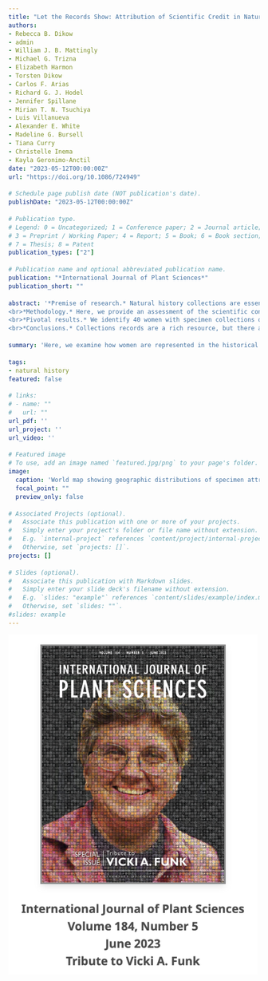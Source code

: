 ```yaml
---
title: "Let the Records Show: Attribution of Scientific Credit in Natural History Collections"
authors:
- Rebecca B. Dikow
- admin
- William J. B. Mattingly
- Michael G. Trizna
- Elizabeth Harmon
- Torsten Dikow
- Carlos F. Arias
- Richard G. J. Hodel
- Jennifer Spillane
- Mirian T. N. Tsuchiya
- Luis Villanueva
- Alexander E. White
- Madeline G. Bursell
- Tiana Curry
- Christelle Inema
- Kayla Geronimo-Anctil
date: "2023-05-12T00:00:00Z"
url: "https://doi.org/10.1086/724949"

# Schedule page publish date (NOT publication's date).
publishDate: "2023-05-12T00:00:00Z"

# Publication type.
# Legend: 0 = Uncategorized; 1 = Conference paper; 2 = Journal article;
# 3 = Preprint / Working Paper; 4 = Report; 5 = Book; 6 = Book section;
# 7 = Thesis; 8 = Patent
publication_types: ["2"]

# Publication name and optional abbreviated publication name.
publication: "*International Journal of Plant Sciences*"
publication_short: ""

abstract: '*Premise of research.* Natural history collections are essential resources for taxonomy, systematics, and ecological and climate change research. Mass digitization of these collections provides the opportunity to study broad biological patterns among specimens and their associated metadata at a scale that was previously impossible. The specimen metadata can also be used to study the contributions of the people that collected and identified these specimens. A proper accounting of these contributions impacts our understanding of the history of these collections and who played a role in their growth.
<br>*Methodology.* Here, we provide an assessment of the scientific contributions of past women in science at the Smithsonian Institution, focusing on their specimen collections and identifications. We evaluate natural history specimen collections records available from the Global Biodiversity Information Facility and Smithsonian annual reports, volumes dating to the founding of the Smithsonian in 1846.
<br>*Pivotal results.* We identify 40 women with specimen collections or identifications, with a total of more than 120,000 total specimens attributed to them. In cases where specimens are not yet digitized, we are able to learn more about the women’s contributions using annual reports, which provide a richer picture of their work at the Smithsonian. This work relies on collaboration as well as deep institutional knowledge. We also release a semantic search application, which allows users to search the Smithsonian annual reports.
<br>*Conclusions.* Collections records are a rich resource, but there are significant barriers to accurate specimen attribution, which disproportionately affect women collectors and determiners. We propose ways that we might document these problems at scale and remedy cases of misattribution in digital repositories of record.'

summary: 'Here, we examine how women are represented in the historical record of NHCs and how historical institutional and societal forces disguise their full contribution to the Smithsonian Institution and their scientific impact as members of the Smithsonian community.'

tags:
- natural history
featured: false

# links:
# - name: ""
#   url: ""
url_pdf: ''
url_project: ''
url_video: ''

# Featured image
# To use, add an image named `featured.jpg/png` to your page's folder. 
image:
  caption: 'World map showing geographic distributions of specimen attributions binned into world regions by botanists Mary Agnes Chase, Velva Rudd, Cleofé Calderón, and Vicki Funk. For each researcher, the darker shade indicates collections, and the lighter shade indicates identifications. Photo of Funk taken by M. Bonifacino and published in Susanna et al. (2020). Other photos are from the Smithsonian Institution.'
  focal_point: ""
  preview_only: false

# Associated Projects (optional).
#   Associate this publication with one or more of your projects.
#   Simply enter your project's folder or file name without extension.
#   E.g. `internal-project` references `content/project/internal-project/index.md`.
#   Otherwise, set `projects: []`.
projects: []

# Slides (optional).
#   Associate this publication with Markdown slides.
#   Simply enter your slide deck's filename without extension.
#   E.g. `slides: "example"` references `content/slides/example/index.md`.
#   Otherwise, set `slides: ""`.
#slides: example
---
```


<img src="IJPS_VIcki_Funk_Cover.png" alt="The cover of the <i> IJPS </i> Tribute to Vicki A. Funk special issue." width="500"/>


